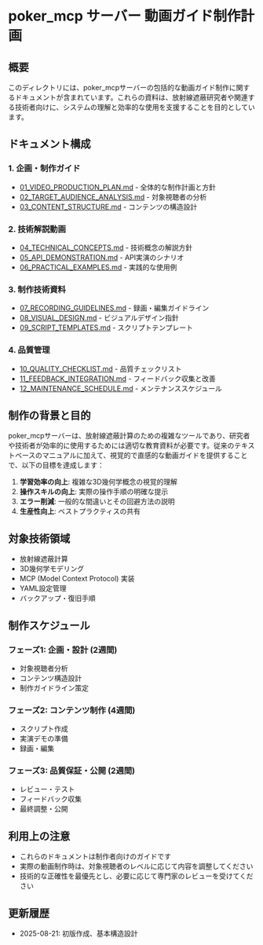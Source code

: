 # poker_mcp サーバー 動画ガイド制作計画

## 概要

このディレクトリには、poker_mcpサーバーの包括的な動画ガイド制作に関するドキュメントが含まれています。これらの資料は、放射線遮蔽研究者や関連する技術者向けに、システムの理解と効率的な使用を支援することを目的としています。

## ドキュメント構成

### 1. 企画・制作ガイド
- [01_VIDEO_PRODUCTION_PLAN.md](01_VIDEO_PRODUCTION_PLAN.md) - 全体的な制作計画と方針
- [02_TARGET_AUDIENCE_ANALYSIS.md](02_TARGET_AUDIENCE_ANALYSIS.md) - 対象視聴者の分析
- [03_CONTENT_STRUCTURE.md](03_CONTENT_STRUCTURE.md) - コンテンツの構造設計

### 2. 技術解説動画
- [04_TECHNICAL_CONCEPTS.md](04_TECHNICAL_CONCEPTS.md) - 技術概念の解説方針
- [05_API_DEMONSTRATION.md](05_API_DEMONSTRATION.md) - API実演のシナリオ
- [06_PRACTICAL_EXAMPLES.md](06_PRACTICAL_EXAMPLES.md) - 実践的な使用例

### 3. 制作技術資料
- [07_RECORDING_GUIDELINES.md](07_RECORDING_GUIDELINES.md) - 録画・編集ガイドライン
- [08_VISUAL_DESIGN.md](08_VISUAL_DESIGN.md) - ビジュアルデザイン指針
- [09_SCRIPT_TEMPLATES.md](09_SCRIPT_TEMPLATES.md) - スクリプトテンプレート

### 4. 品質管理
- [10_QUALITY_CHECKLIST.md](10_QUALITY_CHECKLIST.md) - 品質チェックリスト
- [11_FEEDBACK_INTEGRATION.md](11_FEEDBACK_INTEGRATION.md) - フィードバック収集と改善
- [12_MAINTENANCE_SCHEDULE.md](12_MAINTENANCE_SCHEDULE.md) - メンテナンススケジュール

## 制作の背景と目的

poker_mcpサーバーは、放射線遮蔽計算のための複雑なツールであり、研究者や技術者が効率的に使用するためには適切な教育資料が必要です。従来のテキストベースのマニュアルに加えて、視覚的で直感的な動画ガイドを提供することで、以下の目標を達成します：

1. **学習効率の向上**: 複雑な3D幾何学概念の視覚的理解
2. **操作スキルの向上**: 実際の操作手順の明確な提示
3. **エラー削減**: 一般的な間違いとその回避方法の説明
4. **生産性向上**: ベストプラクティスの共有

## 対象技術領域

- 放射線遮蔽計算
- 3D幾何学モデリング
- MCP (Model Context Protocol) 実装
- YAML設定管理
- バックアップ・復旧手順

## 制作スケジュール

### フェーズ1: 企画・設計 (2週間)
- 対象視聴者分析
- コンテンツ構造設計
- 制作ガイドライン策定

### フェーズ2: コンテンツ制作 (4週間)
- スクリプト作成
- 実演デモの準備
- 録画・編集

### フェーズ3: 品質保証・公開 (2週間)
- レビュー・テスト
- フィードバック収集
- 最終調整・公開

## 利用上の注意

- これらのドキュメントは制作者向けのガイドです
- 実際の動画制作時は、対象視聴者のレベルに応じて内容を調整してください
- 技術的な正確性を最優先とし、必要に応じて専門家のレビューを受けてください

## 更新履歴

- 2025-08-21: 初版作成、基本構造設計
